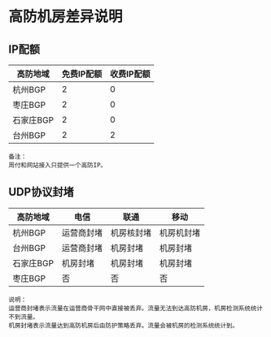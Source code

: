 

# 高防机房差异说明

## IP配额

| 高防地域     | 免费IP配额 | 收费IP配额 |
| -------- | ------ | ------ |
| 杭州BGP | 2      | 0      |
| 枣庄BGP | 2      | 0    |
| 石家庄BGP | 2 | 0 |
| 台州BGP | 2 | 2 |

    备注：
    周付和网站接入只提供一个高防IP。

## UDP协议封堵

| 高防地域 | 电信       | 联通               | 移动               |
| -------- | ---------- | ------------------ | ------------------ |
| 杭州BGP  | 运营商封堵 | 机房核封堵 | 机房机封堵 |
| 台州BGP  | 运营商封堵 | 机房封堵 | 机房封堵 |
| 石家庄BGP | 机房封堵 | 机房封堵 | 机房封堵 |
| 枣庄BGP | 否 | 否 | 否 |

    说明：
    运营商封堵表示流量在运营商骨干网中直接被丢弃。流量无法到达高防机房，机房检测系统统计不到流量。
    机房封堵表示流量达到高防机房后由防护策略丢弃。流量会被机房的检测系统统计到。

